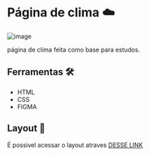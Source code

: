 # Página de clima ☁️

![image](https://github.com/user-attachments/assets/15ed9554-dee4-42f2-8c8e-6cd6d45afc2f)

página de clima feita como base para estudos.

## Ferramentas 🛠️
+ HTML
+ CSS
+ FIGMA

## Layout 🔖

É possivel acessar o layout atraves <a href="https://www.figma.com/design/t0EFpPokgZHfUMelX8y7tt/P%C3%A1gina-de-Clima-%E2%80%A2-Desafio-10-(Community)?node-id=0-1&p=f&t=uoCzgqutmdF7i0Iq-0">DESSE LINK</a>
